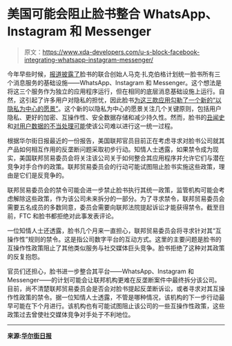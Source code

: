 # 美国可能会阻止脸书整合 WhatsApp、Instagram 和 Messenger

> 原文：<https://www.xda-developers.com/u-s-block-facebook-integrating-whatsapp-instagram-messenger/>

今年早些时候，[报道披露了](https://www.xda-developers.com/facebook-unify-whatsapp-instagram-facebook-messenger/)脸书的联合创始人马克·扎克伯格计划统一脸书所有三个消息服务的基础设施——WhatsApp、Instagram 和 Messenger。这个想法是将这三个服务作为独立的应用程序运行，但在相同的底层消息基础设施上运行。自然，这引起了许多用户对隐私的担忧，因此脸书[为这三款应用勾勒了一个新的“以隐私为中心的愿景”](https://www.xda-developers.com/facebook-privacy-focused-platform-vision-messenger-whatsapp-instagram/)。这个新的以隐私为中心的愿景关注几个关键原则，包括用户隐私、更好的加密、互操作性、安全数据存储和减少持久性。然而，脸书的[丑闻史](https://www.cnbc.com/2018/04/10/facebook-cambridge-analytica-a-timeline-of-the-data-hijacking-scandal.html)和[对用户数据的不当处理可能](https://www.xda-developers.com/facebook-instagram-millions-account-password-data-leak/)使该公司难以进行这一统一过程。

根据华尔街日报最近的一份报告，美国联邦官员目前正在考虑寻求对脸书公司就其产品如何相互作用的反垄断问题采取初步行动。知情人士透露，如果禁令成为现实，美国联邦贸易委员会将关注该公司关于如何整合其应用程序并允许它们与潜在竞争对手合作的政策。联邦贸易委员会的行动可能试图阻止脸书实施这些政策，理由是它们是反竞争的。

联邦贸易委员会的禁令可能会进一步禁止脸书执行其统一政策，监管机构可能会考虑解除这些政策，作为该公司未来拆分的一部分。为了寻求禁令，联邦贸易委员会需要五名成员的多数同意，委员会需要向联邦法院提起诉讼才能获得禁令。截至目前，FTC 和脸书都拒绝对此事发表评论。

一位知情人士还透露，脸书几个月来一直担心，联邦贸易委员会将寻求针对其“互操作性”规则的禁令。这是指公司数字平台的互动方式。这里的主要问题是脸书的互操作性政策阻止了其他类似服务与社交媒体巨头竞争。脸书拒绝了这种对其政策的反复抱怨。

官员们还担心，脸书进一步整合其平台——WhatsApp、Instagram 和 Messenger——的计划可能会让联邦机构更难在反垄断案件中最终拆分该公司。目前，尚不清楚联邦贸易委员会是否会对脸书提起反垄断诉讼，或者寻求对其互操作性政策的禁令。据一位知情人士透露，不管是哪种情况，该机构的下一步行动最早可能在下个月进行。该机构也有可能试图阻止该公司的一些互操作性政策，这些政策过去曾使社交媒体竞争对手处于不利地位。

* * *

**来源:[华尔街日报](https://www.wsj.com/articles/ftc-weighs-seeking-injunction-against-facebook-over-how-its-apps-interact-11576178055)**